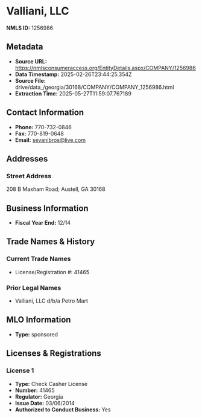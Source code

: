 # Valliani, LLC

**NMLS ID:** 1256986

## Metadata
- **Source URL:** https://nmlsconsumeraccess.org/EntityDetails.aspx/COMPANY/1256986
- **Data Timestamp:** 2025-02-26T23:44:25.354Z
- **Source File:** drive/data_/georgia/30168/COMPANY/COMPANY_1256986.html
- **Extraction Time:** 2025-05-27T11:59:07.767189

## Contact Information
- **Phone:** 770-732-0846
- **Fax:** 770-819-0648
- **Email:** sevanibros@live.com

## Addresses
### Street Address
208 B Maxham Road; Austell, GA 30168

## Business Information
- **Fiscal Year End:** 12/14

## Trade Names & History
### Current Trade Names
- License/Registration #: 41465

### Prior Legal Names
- Valliani, LLC d/b/a Petro Mart

## MLO Information
- **Type:** sponsored

## Licenses & Registrations

### License 1
- **Type:** Check Casher License
- **Number:** 41465
- **Regulator:** Georgia
- **Issue Date:** 03/06/2014
- **Authorized to Conduct Business:** Yes
